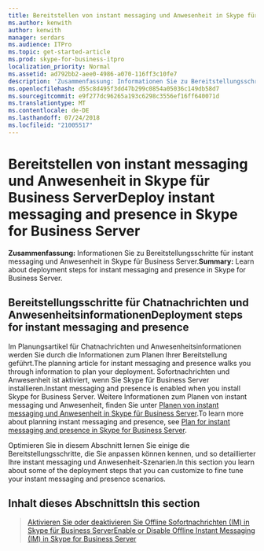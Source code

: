 ```yaml
---
title: Bereitstellen von instant messaging und Anwesenheit in Skype für Business Server
ms.author: kenwith
author: kenwith
manager: serdars
ms.audience: ITPro
ms.topic: get-started-article
ms.prod: skype-for-business-itpro
localization_priority: Normal
ms.assetid: ad792bb2-aee0-4986-a070-116ff3c10fe7
description: 'Zusammenfassung: Informationen Sie zu Bereitstellungsschritte für instant messaging und Anwesenheit in Skype für Business Server.'
ms.openlocfilehash: d55c8d495f3dd47b299c0854a05036c149db58d7
ms.sourcegitcommit: e9f277dc96265a193c6298c3556ef16ff640071d
ms.translationtype: MT
ms.contentlocale: de-DE
ms.lasthandoff: 07/24/2018
ms.locfileid: "21005517"
---
```

# <a name="deploy-instant-messaging-and-presence-in-skype-for-business-server"></a><span data-ttu-id="127f8-103">Bereitstellen von instant messaging und Anwesenheit in Skype für Business Server</span><span class="sxs-lookup"><span data-stu-id="127f8-103">Deploy instant messaging and presence in Skype for Business Server</span></span>
 
<span data-ttu-id="127f8-104">**Zusammenfassung:** Informationen Sie zu Bereitstellungsschritte für instant messaging und Anwesenheit in Skype für Business Server.</span><span class="sxs-lookup"><span data-stu-id="127f8-104">**Summary:** Learn about deployment steps for instant messaging and presence in Skype for Business Server.</span></span>
  
## <a name="deployment-steps-for-instant-messaging-and-presence"></a><span data-ttu-id="127f8-105">Bereitstellungsschritte für Chatnachrichten und Anwesenheitsinformationen</span><span class="sxs-lookup"><span data-stu-id="127f8-105">Deployment steps for instant messaging and presence</span></span>

<span data-ttu-id="127f8-106">Im Planungsartikel für Chatnachrichten und Anwesenheitsinformationen werden Sie durch die Informationen zum Planen Ihrer Bereitstellung geführt.</span><span class="sxs-lookup"><span data-stu-id="127f8-106">The planning article for instant messaging and presence walks you through information to plan your deployment.</span></span> <span data-ttu-id="127f8-107">Sofortnachrichten und Anwesenheit ist aktiviert, wenn Sie Skype für Business Server installieren.</span><span class="sxs-lookup"><span data-stu-id="127f8-107">Instant messaging and presence is enabled when you install Skype for Business Server.</span></span> <span data-ttu-id="127f8-108">Weitere Informationen zum Planen von instant messaging und Anwesenheit, finden Sie unter [Planen von instant messaging und Anwesenheit in Skype für Business Server](../../plan-your-deployment/instant-messaging-and-presence.md).</span><span class="sxs-lookup"><span data-stu-id="127f8-108">To learn more about planning instant messaging and presence, see [Plan for instant messaging and presence in Skype for Business Server](../../plan-your-deployment/instant-messaging-and-presence.md).</span></span>
  
<span data-ttu-id="127f8-109">Optimieren Sie in diesem Abschnitt lernen Sie einige die Bereitstellungsschritte, die Sie anpassen können kennen, und so detaillierter Ihre instant messaging und Anwesenheit-Szenarien.</span><span class="sxs-lookup"><span data-stu-id="127f8-109">In this section you learn about some of the deployment steps that you can customize to fine tune your instant messaging and presence scenarios.</span></span>
  
## <a name="in-this-section"></a><span data-ttu-id="127f8-110">Inhalt dieses Abschnitts</span><span class="sxs-lookup"><span data-stu-id="127f8-110">In this section</span></span>

> [<span data-ttu-id="127f8-111">Aktivieren Sie oder deaktivieren Sie Offline Sofortnachrichten (IM) in Skype für Business Server</span><span class="sxs-lookup"><span data-stu-id="127f8-111">Enable or Disable Offline Instant Messaging (IM) in Skype for Business Server</span></span>](enable-or-disable-offline-im.md)
    

